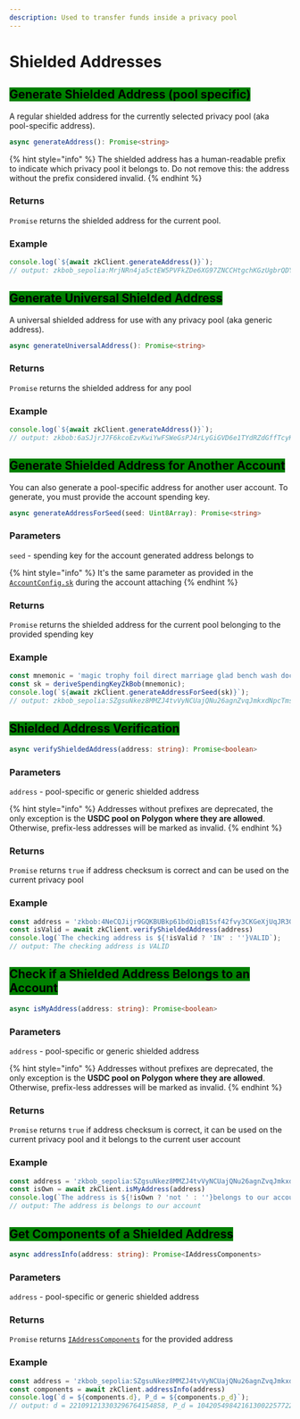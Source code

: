 ```yaml
---
description: Used to transfer funds inside a privacy pool
---
```


# Shielded Addresses

## <mark style="background-color:green;">Generate Shielded Address (pool specific)</mark>

A regular shielded address for the currently selected privacy pool (aka pool-specific address).

```typescript
async generateAddress(): Promise<string>
```

{% hint style="info" %}
The shielded address has a human-readable prefix to indicate which privacy pool it belongs to. Do not remove this: the address without the prefix considered invalid.
{% endhint %}

### Returns

`Promise` returns the shielded address for the current pool.

### Example

```typescript
console.log(`${await zkClient.generateAddress()}`);
// output: zkbob_sepolia:MrjNRn4ja5ctEW5PVFkZDe6XG97ZNCCHtgchKGzUgbrQDYUf26PikByp61oDVD9
```

## <mark style="background-color:green;">Generate Universal Shielded Address</mark>

A universal shielded address for use with any privacy pool (aka generic address).

```typescript
async generateUniversalAddress(): Promise<string>
```

### Returns

`Promise` returns the shielded address for any pool

### Example

```typescript
console.log(`${await zkClient.generateAddress()}`);
// output: zkbob:6aSJjrJ7F6kcoEzvKwiYwFSWeGsPJ4rLyGiGVD6e1TYdRZdGffTcyKvmM4wHFse
```

## <mark style="background-color:green;">Generate Shielded Address for Another Account</mark>

You can also generate a pool-specific address for another user account. To generate, you must provide the account spending key.

```typescript
async generateAddressForSeed(seed: Uint8Array): Promise<string>
```

### Parameters

`seed` - spending key for the account generated address belongs to

{% hint style="info" %}
It's the same parameter as provided in the [`AccountConfig.sk`](../configuration/attaching-a-user-account/account-configuration.md) during the account attaching&#x20;
{% endhint %}

### Returns

`Promise` returns the shielded address for the current pool belonging to the provided spending key

### Example

```typescript
const mnemonic = 'magic trophy foil direct marriage glad bench wash doctor risk end cheap';
const sk = deriveSpendingKeyZkBob(mnemonic);
console.log(`${await zkClient.generateAddressForSeed(sk)}`);
// output: zkbob_sepolia:SZgsuNkez8MMZJ4tvVyNCUajQNu26agnZvqJmkxdNpcTmshdfSzA2sUW1fsPVPU
```

## <mark style="background-color:green;">Shielded Address Verification</mark>

```typescript
async verifyShieldedAddress(address: string): Promise<boolean>
```

### Parameters

`address` - pool-specific or generic shielded address

{% hint style="info" %}
Addresses without prefixes are deprecated, the only exception is the **USDC pool on Polygon where they are allowed**. Otherwise, prefix-less addresses will be marked as invalid.
{% endhint %}

### Returns

`Promise` returns `true` if address checksum is correct and can be used on the current privacy pool

### Example

```typescript
const address = 'zkbob:4NeCQJijr9GQKBUBkp61bdQiqB15sf42fvy3CKGeXjUqJR3GBrQKSRrkboJounM';
const isValid = await zkClient.verifyShieldedAddress(address)
console.log(`The checking address is ${!isValid ? 'IN' : ''}VALID`);
// output: The checking address is VALID
```

## <mark style="background-color:green;">Check if a Shielded Address Belongs to an Account</mark>

```typescript
async isMyAddress(address: string): Promise<boolean>
```

### Parameters

`address` - pool-specific or generic shielded address

{% hint style="info" %}
Addresses without prefixes are deprecated, the only exception is the **USDC pool on Polygon where they are allowed**. Otherwise, prefix-less addresses will be marked as invalid.
{% endhint %}

### Returns

`Promise` returns `true` if address checksum is correct, it can be used on the current privacy pool and it belongs to the current user account

### Example

```typescript
const address = 'zkbob_sepolia:SZgsuNkez8MMZJ4tvVyNCUajQNu26agnZvqJmkxdNpcTmshdfSzA2sUW1fsPVPU';
const isOwn = await zkClient.isMyAddress(address)
console.log(`The address is ${!isOwn ? 'not ' : ''}belongs to our account`);
// output: The address is belongs to our account
```

## <mark style="background-color:green;">Get Components of a Shielded Address</mark>

```typescript
async addressInfo(address: string): Promise<IAddressComponents>
```

### Parameters

`address` - pool-specific or generic shielded address

### Returns

`Promise` returns [`IAddressComponents`](../common-types.md#shielded-address-components) for the provided address

### Example

```typescript
const address = 'zkbob_sepolia:SZgsuNkez8MMZJ4tvVyNCUajQNu26agnZvqJmkxdNpcTmshdfSzA2sUW1fsPVPU';
const components = await zkClient.addressInfo(address)
console.log(`d = ${components.d}, P_d = ${components.p_d}`);
// output: d = 221091213303296764154858, P_d = 104205498421613002257722403946176839412231742105831354351312357543598985595
```
